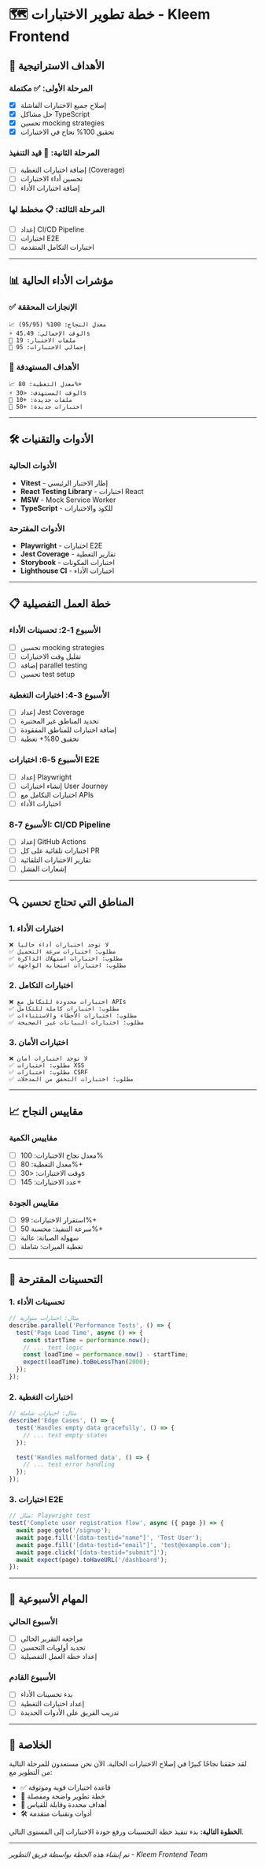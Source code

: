 # 🗺️ خطة تطوير الاختبارات - Kleem Frontend

## 🎯 الأهداف الاستراتيجية

### المرحلة الأولى: ✅ مكتملة
- [x] إصلاح جميع الاختبارات الفاشلة
- [x] حل مشاكل TypeScript
- [x] تحسين mocking strategies
- [x] تحقيق 100% نجاح في الاختبارات

### المرحلة الثانية: 🚧 قيد التنفيذ
- [ ] إضافة اختبارات التغطية (Coverage)
- [ ] تحسين أداء الاختبارات
- [ ] إضافة اختبارات الأداء

### المرحلة الثالثة: 📋 مخطط لها
- [ ] إعداد CI/CD Pipeline
- [ ] اختبارات E2E
- [ ] اختبارات التكامل المتقدمة

---

## 📊 مؤشرات الأداء الحالية

### ✅ الإنجازات المحققة
```
📈 معدل النجاح: 100% (95/95)
⚡ الوقت الإجمالي: 45.49s
🔧 ملفات الاختبار: 19
🧪 إجمالي الاختبارات: 95
```

### 🎯 الأهداف المستهدفة
```
📈 معدل التغطية: 80%+
⚡ الوقت المستهدف: <30s
🔧 ملفات جديدة: +10
🧪 اختبارات جديدة: +50
```

---

## 🛠️ الأدوات والتقنيات

### الأدوات الحالية
- **Vitest** - إطار الاختبار الرئيسي
- **React Testing Library** - اختبارات React
- **MSW** - Mock Service Worker
- **TypeScript** - للكود والاختبارات

### الأدوات المقترحة
- **Playwright** - اختبارات E2E
- **Jest Coverage** - تقارير التغطية
- **Storybook** - اختبارات المكونات
- **Lighthouse CI** - اختبارات الأداء

---

## 📋 خطة العمل التفصيلية

### الأسبوع 1-2: تحسينات الأداء
- [ ] تحسين mocking strategies
- [ ] تقليل وقت الاختبارات
- [ ] إضافة parallel testing
- [ ] تحسين test setup

### الأسبوع 3-4: اختبارات التغطية
- [ ] إعداد Jest Coverage
- [ ] تحديد المناطق غير المختبرة
- [ ] إضافة اختبارات للمناطق المفقودة
- [ ] تحقيق 80%+ تغطية

### الأسبوع 5-6: اختبارات E2E
- [ ] إعداد Playwright
- [ ] إنشاء اختبارات User Journey
- [ ] اختبارات التكامل مع APIs
- [ ] اختبارات الأداء

### الأسبوع 7-8: CI/CD Pipeline
- [ ] إعداد GitHub Actions
- [ ] اختبارات تلقائية على كل PR
- [ ] تقارير الاختبارات التلقائية
- [ ] إشعارات الفشل

---

## 🔍 المناطق التي تحتاج تحسين

### 1. **اختبارات الأداء**
```
❌ لا توجد اختبارات أداء حالياً
✅ مطلوب: اختبارات سرعة التحميل
✅ مطلوب: اختبارات استهلاك الذاكرة
✅ مطلوب: اختبارات استجابة الواجهة
```

### 2. **اختبارات التكامل**
```
❌ اختبارات محدودة للتكامل مع APIs
✅ مطلوب: اختبارات كاملة للتكامل
✅ مطلوب: اختبارات الأخطاء والاستثناءات
✅ مطلوب: اختبارات البيانات غير الصحيحة
```

### 3. **اختبارات الأمان**
```
❌ لا توجد اختبارات أمان
✅ مطلوب: اختبارات XSS
✅ مطلوب: اختبارات CSRF
✅ مطلوب: اختبارات التحقق من المدخلات
```

---

## 📈 مقاييس النجاح

### مقاييس الكمية
- [ ] معدل نجاح الاختبارات: 100%
- [ ] معدل التغطية: 80%+
- [ ] وقت الاختبارات: <30s
- [ ] عدد الاختبارات: 145+

### مقاييس الجودة
- [ ] استقرار الاختبارات: 99%+
- [ ] سرعة التنفيذ: محسنة 50%+
- [ ] سهولة الصيانة: عالية
- [ ] تغطية الميزات: شاملة

---

## 🚀 التحسينات المقترحة

### 1. **تحسينات الأداء**
```typescript
// مثال: اختبارات متوازية
describe.parallel('Performance Tests', () => {
  test('Page Load Time', async () => {
    const startTime = performance.now();
    // ... test logic
    const loadTime = performance.now() - startTime;
    expect(loadTime).toBeLessThan(2000);
  });
});
```

### 2. **اختبارات التغطية**
```typescript
// مثال: اختبارات شاملة
describe('Edge Cases', () => {
  test('Handles empty data gracefully', () => {
    // ... test empty states
  });
  
  test('Handles malformed data', () => {
    // ... test error handling
  });
});
```

### 3. **اختبارات E2E**
```typescript
// مثال: Playwright test
test('Complete user registration flow', async ({ page }) => {
  await page.goto('/signup');
  await page.fill('[data-testid="name"]', 'Test User');
  await page.fill('[data-testid="email"]', 'test@example.com');
  await page.click('[data-testid="submit"]');
  await expect(page).toHaveURL('/dashboard');
});
```

---

## 📝 المهام الأسبوعية

### الأسبوع الحالي
- [ ] مراجعة التقرير الحالي
- [ ] تحديد أولويات التحسين
- [ ] إعداد خطة العمل التفصيلية

### الأسبوع القادم
- [ ] بدء تحسينات الأداء
- [ ] إعداد اختبارات التغطية
- [ ] تدريب الفريق على الأدوات الجديدة

---

## 🎉 الخلاصة

لقد حققنا نجاحًا كبيرًا في إصلاح الاختبارات الحالية. الآن نحن مستعدون للمرحلة التالية من التطوير مع:

- ✅ قاعدة اختبارات قوية وموثوقة
- 🚀 خطة تطوير واضحة ومفصلة
- 🎯 أهداف محددة وقابلة للقياس
- 🛠️ أدوات وتقنيات متقدمة

**الخطوة التالية:** بدء تنفيذ خطة التحسينات ورفع جودة الاختبارات إلى المستوى التالي.

---

*تم إنشاء هذه الخطة بواسطة فريق التطوير - Kleem Frontend Team*

